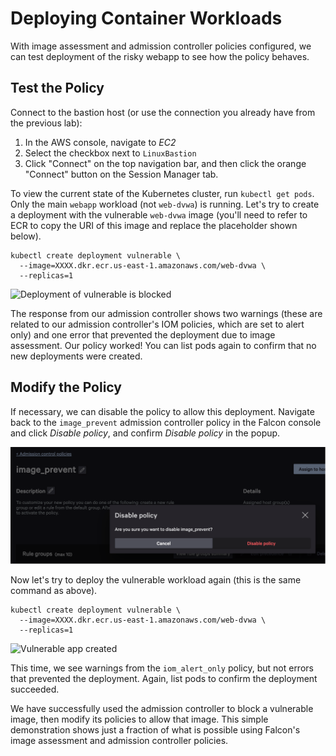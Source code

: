 # Deploying Container Workloads

With image assessment and admission controller policies configured, we can test deployment of the
risky webapp to see how the policy behaves.

## Test the Policy

Connect to the bastion host (or use the connection you already have from the previous lab):

1. In the AWS console, navigate to _EC2_
1. Select the checkbox next to `LinuxBastion`
1. Click "Connect" on the top navigation bar, and then click the orange "Connect" button on the Session Manager tab.

To view the current state of the Kubernetes cluster, run `kubectl get pods`.
Only the main `webapp` workload (not `web-dvwa`) is running. Let's try to create a deployment with the
vulnerable `web-dvwa` image (you'll need to refer to ECR to copy the URI of this image and replace
the placeholder shown below).

```shell
kubectl create deployment vulnerable \
  --image=XXXX.dkr.ecr.us-east-1.amazonaws.com/web-dvwa \
  --replicas=1
```

![Deployment of vulnerable is blocked](kubectl-create-vulnerable-blocked)

The response from our admission controller shows two warnings (these are related to our admission
controller's IOM policies, which are set to alert only) and one error that prevented the deployment
due to image assessment. Our policy worked! You can list pods again to confirm that no new deployments
were created.

## Modify the Policy

If necessary, we can disable the policy to allow this deployment. Navigate back to the `image_prevent`
admission controller policy in the Falcon console and click _Disable policy_, and confirm _Disable policy_
in the popup.

![Disable image_prevent](falcon-disable-kac.png)

Now let's try to deploy the vulnerable workload again (this is the same command as above).

```shell
kubectl create deployment vulnerable \
  --image=XXXX.dkr.ecr.us-east-1.amazonaws.com/web-dvwa \
  --replicas=1
```

![Vulnerable app created](kubectl-create-vulnerable-allowed)

This time, we see warnings from the `iom_alert_only` policy, but not errors that prevented the deployment.
Again, list pods to confirm the deployment succeeded.

We have successfully used the admission controller to block a vulnerable image, then modify its
policies to allow that image. This simple demonstration shows just a fraction of what is possible
using Falcon's image assessment and admission controller policies.

